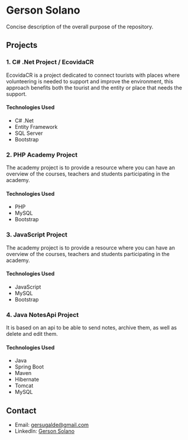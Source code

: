 # Gerson Solano

Concise description of the overall purpose of the repository.

## Projects

### 1. C# .Net Project / EcovidaCR

EcovidaCR is a project dedicated to connect tourists with places where volunteering is needed to support and improve the environment, this approach benefits both the tourist and the entity or place that needs the support.

#### Technologies Used
- C# .Net
- Entity Framework
- SQL Server
- Bootstrap

### 2. PHP Academy Project

The academy project is to provide a resource where you can have an overview of the courses, teachers and students participating in the academy. 

#### Technologies Used
- PHP
- MySQL
- Bootstrap

### 3. JavaScript Project

The academy project is to provide a resource where you can have an overview of the courses, teachers and students participating in the academy. 

#### Technologies Used
- JavaScript
- MySQL
- Bootstrap

### 4. Java NotesApi Project

It is based on an api to be able to send notes, archive them, as well as delete and edit them.

#### Technologies Used
- Java
- Spring Boot
- Maven
- Hibernate
- Tomcat
- MySQL

## Contact

- Email: gersugalde@gmail.com
- LinkedIn: [Gerson Solano](https://www.linkedin.com/in/gerson-solano)
